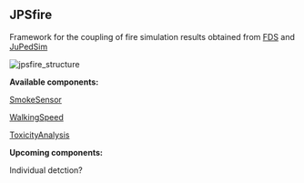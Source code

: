 JPSfire
-------
Framework for the coupling of fire simulation results obtained from [FDS](https://github.com/firemodels/fds-smv) and [JuPedSim](http://jupedsim.org)

![jpsfire_structure](/uploads/78a5a911da831faea30e5d8b898fb2f1/jpsfire_structure.png)


**Available components:**


[SmokeSensor](smoke_sensor)

[WalkingSpeed](walking_speed)

[ToxicityAnalysis](toxicity_analysis)


**Upcoming components:**

Individual detction?
